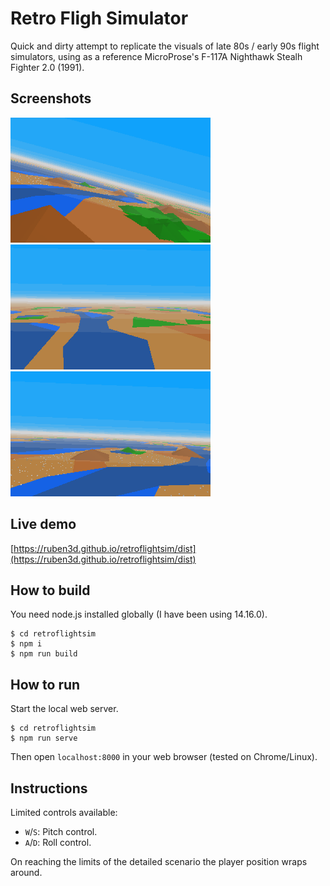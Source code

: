 # Retro Fligh Simulator

Quick and dirty attempt to replicate the visuals of late 80s / early 90s flight simulators, using as a reference MicroProse's F-117A Nighthawk Stealh Fighter 2.0 (1991).

## Screenshots

[<img src="doc/ss01.png" width="320" height="200" />](doc/ss01.png)
[<img src="doc/ss02.png" width="320" height="200" />](doc/ss02.png)
[<img src="doc/ss03.png" width="320" height="200" />](doc/ss03.png)

## Live demo

[https://ruben3d.github.io/retroflightsim/dist](https://ruben3d.github.io/retroflightsim/dist)

## How to build

You need node.js installed globally (I have been using 14.16.0).

```
$ cd retroflightsim
$ npm i
$ npm run build
```

## How to run

Start the local web server.

```
$ cd retroflightsim
$ npm run serve
```
Then open `localhost:8000` in your web browser (tested on Chrome/Linux).

## Instructions

Limited controls available:
* `W`/`S`: Pitch control.
* `A`/`D`: Roll control.

On reaching the limits of the detailed scenario the player position wraps around.
